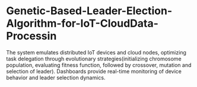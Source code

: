 # Genetic-Based-Leader-Election-Algorithm-for-IoT-CloudData-Processin
The system emulates distributed IoT devices and cloud nodes, optimizing task delegation through evolutionary strategies(initializing chromosome population, evaluating fitness function, followed by crossover, mutation and selection of leader). Dashboards provide real-time monitoring of device behavior and leader selection dynamics.
